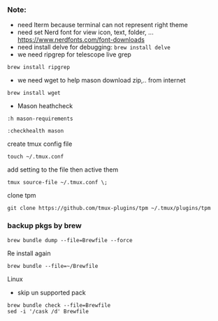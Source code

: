 ### Note:
- need Iterm because terminal can not represent right theme
- need set Nerd font for view icon, text, folder, ...
https://www.nerdfonts.com/font-downloads
- need install delve for debugging: `brew install delve`
- we need ripgrep for telescope live grep
```shell
brew install ripgrep
```
- we need wget to help mason download zip,.. from internet

```shell
brew install wget
```

- Mason heathcheck
```shell
:h mason-requirements
```

```shell
:checkhealth mason
```

create tmux config file 

```shell
touch ~/.tmux.conf
```

add setting to the file then active them

```shell
tmux source-file ~/.tmux.conf \;
```

clone tpm

```shell
git clone https://github.com/tmux-plugins/tpm ~/.tmux/plugins/tpm
```

### backup pkgs by brew

```shell
brew bundle dump --file=Brewfile --force
```

Re install again 

```shell
brew bundle --file=~/Brewfile
```

Linux 
- skip un supported pack
```shell
brew bundle check --file=Brewfile
sed -i '/cask /d' Brewfile 
```
